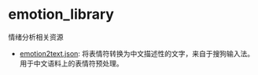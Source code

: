 # emotion_library
情绪分析相关资源
- [emotion2text.json](https://github.com/yuanmingchen/emotion_library/blob/master/emoji2text.json): 将表情符转换为中文描述性的文字，来自于搜狗输入法。用于中文语料上的表情符预处理。
